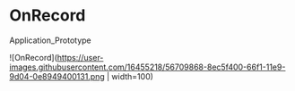 # OnRecord
Application_Prototype

![OnRecord](https://user-images.githubusercontent.com/16455218/56709868-8ec5f400-66f1-11e9-9d04-0e8949400131.png | width=100)


